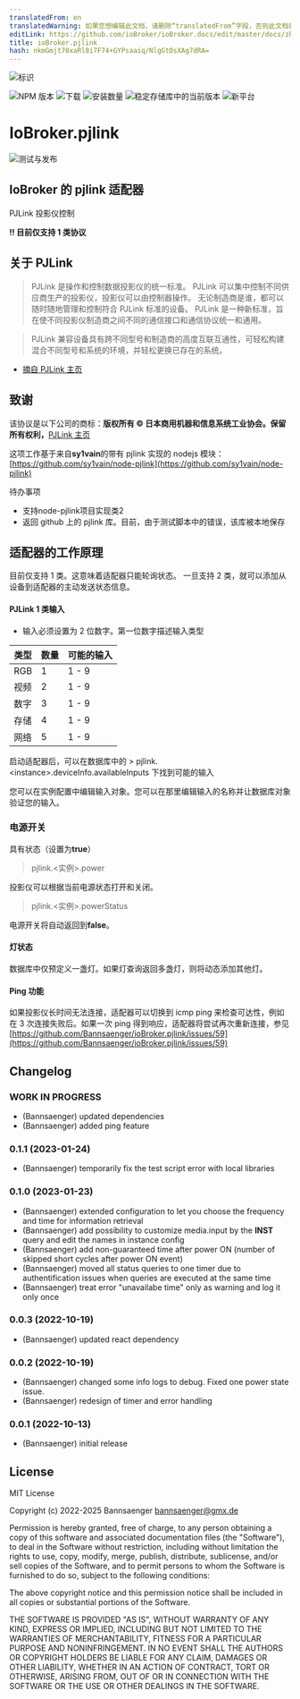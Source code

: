 ```yaml
---
translatedFrom: en
translatedWarning: 如果您想编辑此文档，请删除“translatedFrom”字段，否则此文档将再次自动翻译
editLink: https://github.com/ioBroker/ioBroker.docs/edit/master/docs/zh-cn/adapterref/iobroker.pjlink/README.md
title: ioBroker.pjlink
hash: nkmGmjt70xaRl8i7F74+GYPsaaiq/NlgGtOsXAg7dRA=
---
```

![标识](../../../en/adapterref/iobroker.pjlink/admin/pjlink.png)

![NPM 版本](https://img.shields.io/npm/v/iobroker.pjlink.svg)
![下载](https://img.shields.io/npm/dm/iobroker.pjlink.svg)
![安装数量](https://iobroker.live/badges/pjlink-installed.svg)
![稳定存储库中的当前版本](https://iobroker.live/badges/pjlink-stable.svg)
![新平台](https://nodei.co/npm/iobroker.pjlink.png?downloads=true)

# IoBroker.pjlink
![测试与发布](https://github.com/Bannsaenger/ioBroker.pjlink/workflows/Test%20and%20Release/badge.svg)

## IoBroker 的 pjlink 适配器
PJLink 投影仪控制

**!! 目前仅支持 1 类协议**

## 关于 PJLink
> PJLink 是操作和控制数据投影仪的统一标准。
PJLink 可以集中控制不同供应商生产的投影仪，投影仪可以由控制器操作。
无论制造商是谁，都可以随时随地管理和控制符合 PJLink 标准的设备。
PJLink 是一种新标准，旨在使不同投影仪制造商之间不同的通信接口和通信协议统一和通用。

> PJLink 兼容设备具有跨不同型号和制造商的高度互联互通性，可轻松构建混合不同型号和系统的环境，并轻松更换已存在的系统。

* [摘自 PJLink 主页](https://pjlink.jbmia.or.jp/english/)

## 致谢
该协议是以下公司的商标：**版权所有 © 日本商用机器和信息系统工业协会。保留所有权利，**[PJLink 主页](https://pjlink.jbmia.or.jp/english/)

这项工作基于来自**sy1vain**的带有 pjlink 实现的 nodejs 模块：[https://github.com/sy1vain/node-pjlink](https://github.com/sy1vain/node-pjlink)

待办事项
* 支持node-pjlink项目实现类2
* 返回 github 上的 pjlink 库。目前，由于测试脚本中的错误，该库被本地保存

## 适配器的工作原理
目前仅支持 1 类。这意味着适配器只能轮询状态。
一旦支持 2 类，就可以添加从设备到适配器的主动发送状态信息。

#### PJLink 1 类输入
* 输入必须设置为 2 位数字。第一位数字描述输入类型

| 类型 | 数量 | 可能的输入 |
| ------- | ------ | --------------- |
| RGB | 1 | 1 - 9 |
| 视频 | 2 | 1 - 9 |
| 数字 | 3 | 1 - 9 |
| 存储 | 4 | 1 - 9 |
| 网络 | 5 | 1 - 9 |

启动适配器后，可以在数据库中的 > pjlink.\<instance\>.deviceInfo.availableInputs 下找到可能的输入

您可以在实例配置中编辑输入对象。您可以在那里编辑输入的名称并让数据库对象验证您的输入。

### 电源开关
具有状态（设置为**true**）

> pjlink.\<实例\>.power

投影仪可以根据当前电源状态打开和关闭。

> pjlink.\<实例\>.powerStatus

电源开关将自动返回到**false**。

#### 灯状态
数据库中仅预定义一盏灯。如果灯查询返回多盏灯，则将动态添加其他灯。

#### Ping 功能
如果投影仪长时间无法连接，适配器可以切换到 icmp ping 来检查可达性，例如在 3 次连接失败后。如果一次 ping 得到响应，适配器将尝试再次重新连接，参见[https://github.com/Bannsaenger/ioBroker.pjlink/issues/59](https://github.com/Bannsaenger/ioBroker.pjlink/issues/59)

## Changelog
<!--
    Placeholder for the next version (at the beginning of the line):
    ### **WORK IN PROGRESS**
-->
### **WORK IN PROGRESS**
* (Bannsaenger) updated dependencies
* (Bannsaenger) added ping feature

### 0.1.1 (2023-01-24)
* (Bannsaenger) temporarily fix the test script error with local libraries

### 0.1.0 (2023-01-23)
* (Bannsaenger) extended configuration to let you choose the frequency and time for information retrieval
* (Bannsaenger) add possibility to customize media.input by the **INST** query and edit the names in instance config
* (Bannsaenger) add non-guaranteed time after power ON (number of skipped short cycles after power ON event)
* (Bannsaenger) moved all status queries to one timer due to authentification issues when queries are executed at the same time
* (Bannsaenger) treat error "unavailabe time" only as warning and log it only once

### 0.0.3 (2022-10-19)
* (Bannsaenger) updated react dependency

### 0.0.2 (2022-10-19)
* (Bannsaenger) changed some info logs to debug. Fixed one power state issue.
* (Bannsaenger) redesign of timer and error handling

### 0.0.1 (2022-10-13)
* (Bannsaenger) initial release

## License
MIT License

Copyright (c) 2022-2025 Bannsaenger <bannsaenger@gmx.de>

Permission is hereby granted, free of charge, to any person obtaining a copy
of this software and associated documentation files (the "Software"), to deal
in the Software without restriction, including without limitation the rights
to use, copy, modify, merge, publish, distribute, sublicense, and/or sell
copies of the Software, and to permit persons to whom the Software is
furnished to do so, subject to the following conditions:

The above copyright notice and this permission notice shall be included in all
copies or substantial portions of the Software.

THE SOFTWARE IS PROVIDED "AS IS", WITHOUT WARRANTY OF ANY KIND, EXPRESS OR
IMPLIED, INCLUDING BUT NOT LIMITED TO THE WARRANTIES OF MERCHANTABILITY,
FITNESS FOR A PARTICULAR PURPOSE AND NONINFRINGEMENT. IN NO EVENT SHALL THE
AUTHORS OR COPYRIGHT HOLDERS BE LIABLE FOR ANY CLAIM, DAMAGES OR OTHER
LIABILITY, WHETHER IN AN ACTION OF CONTRACT, TORT OR OTHERWISE, ARISING FROM,
OUT OF OR IN CONNECTION WITH THE SOFTWARE OR THE USE OR OTHER DEALINGS IN THE
SOFTWARE.